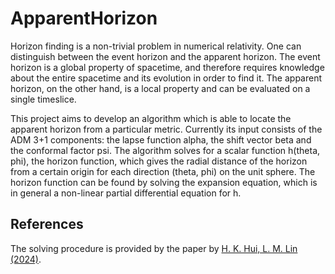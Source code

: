 # ApparentHorizon

Horizon finding is a non-trivial problem in numerical relativity. One can distinguish between the event horizon and the apparent horizon. The event horizon is a global property of spacetime, and therefore requires knowledge about the entire spacetime and its evolution in order to find it. The apparent horizon, on the other hand, is a local property and can be evaluated on a single timeslice.

This project aims to develop an algorithm which is able to locate the apparent horizon from a particular metric. Currently its input consists of the ADM 3+1 components: the lapse function alpha, the shift vector beta and the conformal factor psi. The algorithm solves for a scalar function h(theta, phi), the horizon function, which gives the radial distance of the horizon from a certain origin for each direction (theta, phi) on the unit sphere. The horizon function can be found by solving the expansion equation, which is in general a non-linear partial differential equation for h.

## References

The solving procedure is provided by the paper by [H. K. Hui, L. M. Lin (2024)](arXiv:2404.16511v1).

